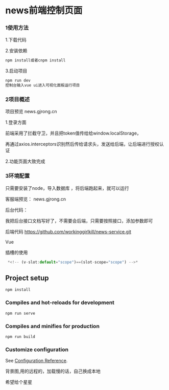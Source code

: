 # news前端控制页面

### 1使用方法

1.下载代码

2.安装依赖

```js
npm install或者cnpm install
```

3.启动项目

```js
npm run dev 
控制台输入vue ui进入可视化面板运行项目
```

### 2项目概述
项目预览 news.gjrong.cn

1.登录方面

前端采用了拦截守卫，并且把token值传给给window.localStorage，

再通过axios.interceptors识别然后传给请求头，发送给后端，让后端进行授权认证

2.功能页面大致完成

### 3环境配置

只需要安装了node，导入数据库 ，将后端跑起来，就可以运行

客服端预览： news.gjrong.cn

后台代码： 

我把后台接口文档写好了，不需要会后端，只需要按照接口，添加参数即可

后端代码  https://github.com/workinggirlkill/news-service.git

Vue

插槽的使用

```js
 *<!-- (v-slot:default="scope")==(slot-scope="scope") -->*
```

## Project setup

```
npm install
```

### Compiles and hot-reloads for development

```
npm run serve
```

### Compiles and minifies for production

```
npm run build
```

### Customize configuration

See [Configuration Reference](https://cli.vuejs.org/config/).

背景图,用的远程的，加载慢的话，自己换成本地

希望给个星星




